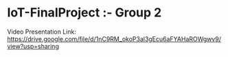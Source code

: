 # IoT-FinalProject :- Group 2

Video Presentation Link: https://drive.google.com/file/d/1nC9RM_okoP3al3gEcu6aFYAHaROWgwv9/view?usp=sharing 
